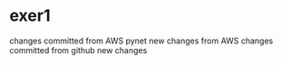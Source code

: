 # exer1
changes committed from AWS 
pynet
new changes from AWS
changes committed from github
new changes
